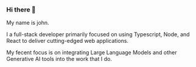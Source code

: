 ### Hi there 👋

My name is john.

I a full-stack developer primarily focused on using Typescript, Node, and React to deliver cutting-edged web applications.

My fecent focus is on integrating Large Language Models and other Generative AI tools into the work that I do.
